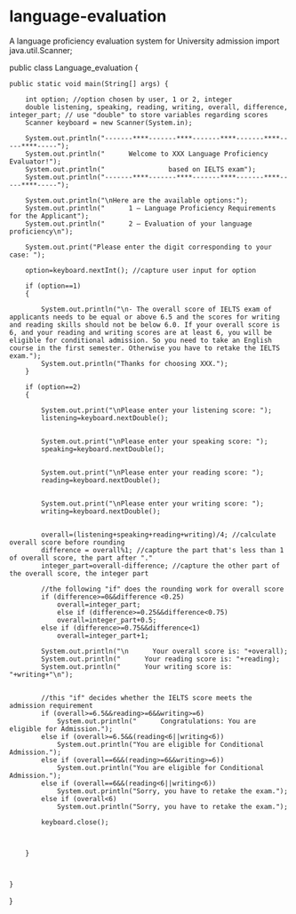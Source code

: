 # language-evaluation
A language proficiency evaluation system for University admission
import java.util.Scanner;

public class Language_evaluation {

	public static void main(String[] args) {

		int option; //option chosen by user, 1 or 2, integer
		double listening, speaking, reading, writing, overall, difference, integer_part; // use "double" to store variables regarding scores
		Scanner keyboard = new Scanner(System.in);
		
		System.out.println("-------****-------****-------****-------****-----****-----");
		System.out.println("      Welcome to XXX Language Proficiency Evaluator!");
		System.out.println("                based on IELTS exam");
		System.out.println("-------****-------****-------****-------****-----****-----");

		System.out.println("\nHere are the available options:");
		System.out.println("      1 – Language Proficiency Requirements for the Applicant");
		System.out.println("      2 – Evaluation of your language proficiency\n");

		System.out.print("Please enter the digit corresponding to your case: ");
		
		option=keyboard.nextInt(); //capture user input for option
		
		if (option==1)
		{
		
			System.out.println("\n- The overall score of IELTS exam of applicants needs to be equal or above 6.5 and the scores for writing and reading skills should not be below 6.0. If your overall score is 6, and your reading and writing scores are at least 6, you will be eligible for conditional admission. So you need to take an English course in the first semester. Otherwise you have to retake the IELTS exam.");
			System.out.println("Thanks for choosing XXX.");
		}
		
		if (option==2)
		{
		
			System.out.print("\nPlease enter your listening score: ");
			listening=keyboard.nextDouble();

			
			System.out.print("\nPlease enter your speaking score: ");
			speaking=keyboard.nextDouble();

			
			System.out.print("\nPlease enter your reading score: ");
			reading=keyboard.nextDouble();

			
			System.out.print("\nPlease enter your writing score: ");
			writing=keyboard.nextDouble();

			
			overall=(listening+speaking+reading+writing)/4; //calculate overall score before rounding
			difference = overall%1; //capture the part that's less than 1 of overall score, the part after "."
			integer_part=overall-difference; //capture the other part of the overall score, the integer part
			
			//the following "if" does the rounding work for overall score
			if (difference>=0&&difference <0.25)
				overall=integer_part;
  		        else if (difference>=0.25&&difference<0.75)
				overall=integer_part+0.5;
			else if (difference>=0.75&&difference<1)
				overall=integer_part+1;
							
			System.out.println("\n      Your overall score is: "+overall);
			System.out.println("      Your reading score is: "+reading);
			System.out.println("      Your writing score is: "+writing+"\n");

			
			//this "if" decides whether the IELTS score meets the admission requirement
			if (overall>=6.5&&reading>=6&&writing>=6)
				System.out.println("      Congratulations: You are eligible for Admission.");
			else if (overall>=6.5&&(reading<6||writing<6))
				System.out.println("You are eligible for Conditional Admission.");
			else if (overall==6&&(reading>=6&&writing>=6))
				System.out.println("You are eligible for Conditional Admission.");
			else if (overall==6&&(reading<6||writing<6))
				System.out.println("Sorry, you have to retake the exam.");
			else if (overall<6)
				System.out.println("Sorry, you have to retake the exam.");
			
			keyboard.close();
			
					
			
		}
			
			
		
	}

}
